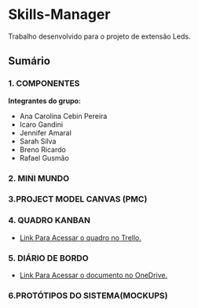 # Skills-Manager
  Trabalho desenvolvido para o projeto de extensão Leds.

## Sumário

### 1. COMPONENTES<br>
**Integrantes do grupo:**<br>
-   Ana Carolina Cebin Pereira
-   Icaro Gandini
-   Jennifer Amaral
-   Sarah Silva
-   Breno Ricardo
-   Rafael Gusmão

### 2. MINI MUNDO<br>

### 3.PROJECT MODEL CANVAS (PMC)<br>

### 4. QUADRO KANBAN<br>
-   [Link Para Acessar o quadro no Trello.](https://trello.com/b/UZFHygLM/projeto-leds)

### 5. DIÁRIO DE BORDO<br>
-   [Link Para Acessar o documento no OneDrive.](https://1drv.ms/w/s!AsfHusfPLfUbgzdPO_PC2ODOI0wR)

### 6.PROTÓTIPOS DO SISTEMA(MOCKUPS)<br>
